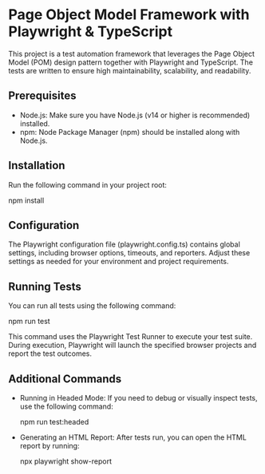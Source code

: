 # Page Object Model Framework with Playwright & TypeScript

This project is a test automation framework that leverages the Page Object Model (POM)
design pattern together with Playwright and TypeScript. The tests are written to ensure
high maintainability, scalability, and readability.

## Prerequisites

- Node.js: Make sure you have Node.js (v14 or higher is recommended) installed.
- npm: Node Package Manager (npm) should be installed along with Node.js.

## Installation

Run the following command in your project root:

npm install

## Configuration

The Playwright configuration file (playwright.config.ts) contains global settings, including
browser options, timeouts, and reporters. Adjust these settings as needed for your environment
and project requirements.

## Running Tests

You can run all tests using the following command:

npm run test

This command uses the Playwright Test Runner to execute your test suite. During execution,
Playwright will launch the specified browser projects and report the test outcomes.

## Additional Commands

- Running in Headed Mode:
  If you need to debug or visually inspect tests, use the following command:

  npm run test:headed

- Generating an HTML Report:
  After tests run, you can open the HTML report by running:

  npx playwright show-report
